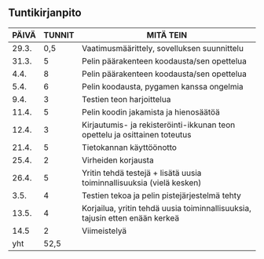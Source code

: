 ## Tuntikirjanpito

| PÄIVÄ | TUNNIT | MITÄ TEIN 
| ---- | ---- | ---- |
| 29.3. | 0,5 | Vaatimusmäärittely, sovelluksen suunnittelu
| 31.3. | 5 | Pelin päärakenteen koodausta/sen opettelua
| 4.4. | 8 | Pelin päärakenteen koodausta/sen opettelua
| 5.4. | 6 | Pelin koodausta, pygamen kanssa ongelmia
| 9.4. | 3 | Testien teon harjoittelua
| 11.4. | 5 | Pelin koodin jakamista ja hienosäätöä
| 12.4. | 3 | Kirjautumis- ja rekisteröinti-ikkunan teon opettelu ja osittainen toteutus
| 21.4. | 5 | Tietokannan käyttöönotto
| 25.4. | 2 | Virheiden korjausta
| 26.4. | 5 | Yritin tehdä testejä + lisätä uusia toiminnallisuuksia (vielä kesken)
| 3.5. | 4 | Testien tekoa ja pelin pistejärjestelmä tehty
| 13.5. | 4 | Korjailua, yritin tehdä uusia toiminnallisuuksia, tajusin etten enään kerkeä
| 14.5 | 2 | Viimeistelyä
| yht | 52,5 |
